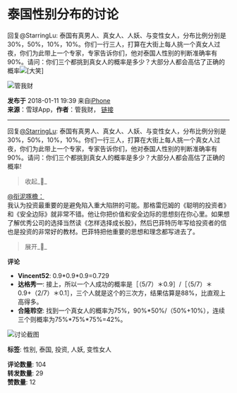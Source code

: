 # 泰国性别分布的讨论

回复@StarringLu: 泰国有真男人、真女人、人妖、与变性女人，分布比例分别是30%，50%，10%，10%。你们一行三人，打算在大街上每人挑一个真女人过夜，你们为此带上一个专家，专家告诉你们，他对泰国人性别的判断准确率有90%。请问：你们三个都挑到真女人的概率是多少？大部分人都会高估了正确的概率![[大笑]](//assets.imedao.com/ugc/images/face_regular/v1/emoji_02_laughing.png?v=1)

![管我财](//xavatar.imedao.com/community/201810/1541971301232-1541971301694.jpg!100x100.png)

**发布于** 2018-01-11 19:39 来自[iPhone](http://xueqiu.com/about/mobile-xueqiu)  
**来源**：雪球App，**作者**：管我财， [链接](https://xueqiu.com/9650668145/99238403)

---

回复[@StarringLu](https://xueqiu.com/n/StarringLu): 泰国有真男人、真女人、人妖、与变性女人，分布比例分别是30%，50%，10%，10%。你们一行三人，打算在大街上每人挑一个真女人过夜，你们为此带上一个专家，专家告诉你们，他对泰国人性别的判断准确率有90%。请问：你们三个都挑到真女人的概率是多少？大部分人都会高估了正确的概率!

> 收起__

[@衔泥啄檐：](https://xueqiu.com/n/1639608665)  
我认为投资最重要的是避免陷入重大陷阱的可能。那格雷厄姆的《聪明的投资者》和《安全边际》就非常不错。他让你把价值和安全边际的思想刻在你心里。如果想了解优秀公司的选择当然读《怎样选择成长股》，然后巴菲特历年写给投资者的信也是投资的非常好的教材。巴菲特把他重要的思想和理念都写进去了。

> 展开__

**评论**  
- **Vincent52**: 0.9\*0.9\*0.9=0.729  
- **达格秀一**: 接上，所以一个人成功的概率是［（5/7）＊0.9］/［（5/7）＊0.9+（2/7）＊0.1］，三个人就是这个的三次方，结果估算是88%，比直观上高得多。
- **合隆聆空**: 找到一个真女人的概率为75%，90%\*50%/（50%+10%），连续三个则概率为75%\*75%\*75%=42%。

![讨论截图](//xqimg.imedao.com/160e50cf5466ea03fe0252fb.jpeg!300x200h.jpg)

**标签**: 性别, 泰国, 投资, 人妖, 变性女人

**评论数量**: 104  
**转发数量**: 29  
**赞数量**: 12